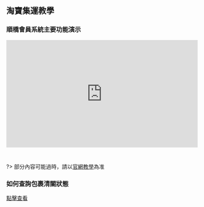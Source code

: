 ## 淘寶集運教學

### 順橋會員系統主要功能演示
<div style="max-width:640px; margin:0 auto 10px;" >
<div 
style="position: relative; 
width:100%;
padding-bottom:56.25%; 
height:0;">
<!-- <iframe style="position: absolute;top: 0;left: 0;width: 100%;height: 100%;"  src="https://youtu.be/54gOLK9Al1A" frameborder="0" allowfullscreen></iframe>
<iframe width="560" height="315" src="https://www.youtube.com/embed/waujsHpTUII" frameborder="0" allow="accelerometer; autoplay; encrypted-media; gyroscope; picture-in-picture" allowfullscreen></iframe> -->

<iframe style="position: absolute;top: 0;left: 0;width: 100%;height: 100%;" src="https://www.youtube.com/embed/54gOLK9Al1A" frameborder="0" allow="accelerometer; autoplay; encrypted-media; gyroscope; picture-in-picture" allowfullscreen></iframe>

</div>
</div>
<br />

?> 部分內容可能過時，請以[官網教學](http://www.soarsq.com/guide.html)為准


### 如何查詢包裹清關狀態

[點擊查看](https://support.qq.com/products/54038/faqs/59072)

<!-- 貼文見痞客邦博客，前往[查看](http://colinnie.pixnet.net/blog/post/280207552)

[![順橋集運 痞客邦](https://pic.pimg.tw/colinnie/1553046340-4270830117_n.png "通過空運主單號跟蹤集運包裹")](http://colinnie.pixnet.net/blog/post/280207552) -->
